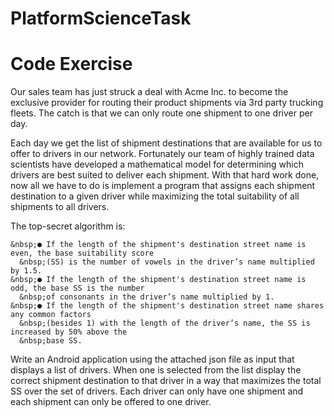 # PlatformScienceTask
# Code Exercise

Our sales team has just struck a deal with Acme Inc. to become the exclusive provider for
routing their product shipments via 3rd party trucking fleets. The catch is that we can only route
one shipment to one driver per day.

Each day we get the list of shipment destinations that are available for us to offer to drivers in
our network. Fortunately our team of highly trained data scientists have developed a
mathematical model for determining which drivers are best suited to deliver each shipment.
With that hard work done, now all we have to do is implement a program that assigns each
shipment destination to a given driver while maximizing the total suitability of all shipments to
all drivers.

The top-secret algorithm is:

    &nbsp;● If the length of the shipment's destination street name is even, the base suitability score
      &nbsp;(SS) is the number of vowels in the driver’s name multiplied by 1.5.
    &nbsp;● If the length of the shipment's destination street name is odd, the base SS is the number
      &nbsp;of consonants in the driver’s name multiplied by 1.
    &nbsp;● If the length of the shipment's destination street name shares any common factors
      &nbsp;(besides 1) with the length of the driver’s name, the SS is increased by 50% above the
      &nbsp;base SS.

Write an Android application using the attached json file as input that displays a list of drivers.
When one is selected from the list display the correct shipment destination to that driver in a
way that maximizes the total SS over the set of drivers. Each driver can only have one shipment
and each shipment can only be offered to one driver.
